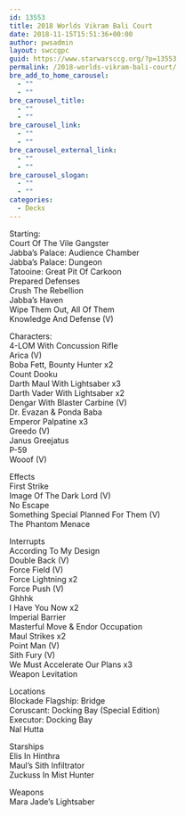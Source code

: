 ```yaml
---
id: 13553
title: 2018 Worlds Vikram Bali Court
date: 2018-11-15T15:51:36+00:00
author: pwsadmin
layout: swccgpc
guid: https://www.starwarsccg.org/?p=13553
permalink: /2018-worlds-vikram-bali-court/
bre_add_to_home_carousel:
  - ""
  - ""
bre_carousel_title:
  - ""
  - ""
bre_carousel_link:
  - ""
  - ""
bre_carousel_external_link:
  - ""
  - ""
bre_carousel_slogan:
  - ""
  - ""
categories:
  - Decks
---
```

Starting:  
Court Of The Vile Gangster  
Jabba&#8217;s Palace: Audience Chamber  
Jabba&#8217;s Palace: Dungeon  
Tatooine: Great Pit Of Carkoon  
Prepared Defenses  
Crush The Rebellion  
Jabba&#8217;s Haven  
Wipe Them Out, All Of Them  
Knowledge And Defense (V)

Characters:  
4-LOM With Concussion Rifle  
Arica (V)  
Boba Fett, Bounty Hunter x2  
Count Dooku  
Darth Maul With Lightsaber x3  
Darth Vader With Lightsaber x2  
Dengar With Blaster Carbine (V)  
Dr. Evazan & Ponda Baba  
Emperor Palpatine x3  
Greedo (V)  
Janus Greejatus  
P-59  
Wooof (V)

Effects  
First Strike  
Image Of The Dark Lord (V)  
No Escape  
Something Special Planned For Them (V)  
The Phantom Menace

Interrupts  
According To My Design  
Double Back (V)  
Force Field (V)  
Force Lightning x2  
Force Push (V)  
Ghhhk  
I Have You Now x2  
Imperial Barrier  
Masterful Move & Endor Occupation  
Maul Strikes x2  
Point Man (V)  
Sith Fury (V)  
We Must Accelerate Our Plans x3  
Weapon Levitation

Locations  
Blockade Flagship: Bridge  
Coruscant: Docking Bay (Special Edition)  
Executor: Docking Bay  
Nal Hutta

Starships  
Elis In Hinthra  
Maul&#8217;s Sith Infiltrator  
Zuckuss In Mist Hunter

Weapons  
Mara Jade&#8217;s Lightsaber
